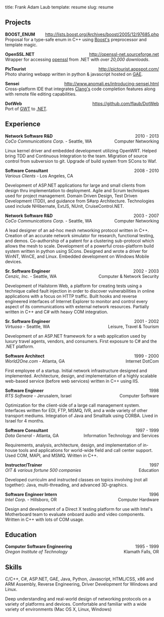 title: Frank Adam Laub
template: resume
slug: resume

<center>
	<script type="text/javascript">
		var dot = '.'; var at = '@';
		var email = 'frank' + dot + 'laub' + at + 'gmail' + dot + 'com';
		document.write("<a href='mailto:" + email + "'>");
		document.write(email);
		document.write("</a>");
	</script>
</center>

## Projects

**BOOST_ENUM**
<span style="float: right;"><http://lists.boost.org/Archives/boost/2005/12/97685.php></span><br>
Proposal for a type-safe enum in C++ using [Boost's](http://www.boost.org/)
preprocessor and template magic.

**OpenSSL.NET** 
<span style="float: right;"><http://openssl-net.sourceforge.net></span><br>
Wrapper for accessing [openssl](http://www.openssl.org/) from .NET with *over
20,000 downloads*.

**PicTourist**
<span style="float: right;"><http://pictourist.appspot.com/></span><br>
Photo sharing webapp written in python & javascript hosted on
[GAE](http://code.google.com/appengine/).

**Sensei**
<span style="float: right;"><http://www.anomali.es/introducing-sensei.html></span><br>
Cross-platform IDE that integrates [Clang's](http://clang.llvm.org/) code
completion features along with remote file editing capabilities.

**DotWeb**
<span style="float: right;"><https://github.com/flaub/DotWeb></span><br>
Port of [GWT](http://code.google.com/webtoolkit/) to
[.NET](http://www.microsoft.com/net/).

## Experience 

**Network Software R&D**
<span style="float: right;">2010 - 2013</span><br>
_CoCo Communications Corp._ - Seattle, WA
<span style="float: right;">Computer Networking</span><br>

Linux kernel driver and embedded development utilizing OpenWRT. Helped bring TDD
and Continuous Integration to the team. Migration of source control from
subversion to git. Upgrade of build system from SCons to Waf.

**Software Consultant**
<span style="float: right;">2008 - 2010</span><br>
_Various Clients_ - Los Angeles, CA

Development of ASP.NET applications for large and small clients from design thru
implementation to deployment. Agile and Scrum techniques used for project
management. Domain Driven Design, Test Driven Development (TDD), and guidance
from S#arp Architecture. Technologies used include NHibernate, ExtJS, NUnit,
CruiseControl.NET.

**Network Software R&D**
<span style="float: right;">2003 - 2007</span><br>
_CoCo Communications Corp._ - Seattle, WA
<span style="float: right;">Computer Networking</span><br>

A lead designer of an ad-hoc mesh networking protocol written in C++. Creation
of an accurate network simulator for research, functional testing, and demos.
Co-authorship of a patent for a clustering sub-protocol which allows the mesh to
scale. Development of a powerful cross-platform build system written in python
using SCons. Designed and wrote a driver for WinNT, WinCE, and Linux. Embedded
development on Windows Mobile devices.

**Sr. Software Engineer**
<span style="float: right;">2002 - 2003</span><br>
_Cenzic, Inc._ - Seattle, WA
<span style="float: right;">Computer & Network Security</span><br>

Development of Hailstorm Web, a platform for creating tests using a technique
called fault injection in order to discover vulnerabilities in online
applications with a focus on HTTP traffic. Built hooks and reverse engineered
interfaces of Internet Explorer to monitor and control every aspect of its
communications with external network resources. Partially written in C++ and C#
with heavy COM integration.

**Sr. Software Engineer**
<span style="float: right;">2001 - 2002</span><br>
_Virtuoso_ - Seattle, WA
<span style="float: right;">Leisure, Travel & Tourism</span><br>

Development of an ASP.NET framework for a web application used by luxury travel
agents, vendors, and consumers. First exposure to C# and the .NET platform.

**Software Architect**
<span style="float: right;">1999 - 2000</span><br>
_World2One.com_ - Atlanta, GA
<span style="float: right;">Internet DotCom</span><br>

First employee of a startup. Initial network infrastructure designed and
implemented. Architecture, design, and implementation of a highly scalable
web-based service (before web services) written in C++ using IIS.

**Software Engineer**
<span style="float: right;">1998</span><br>
_RTS Software_ - Jerusalem, Israel
<span style="float: right;">Computer Software</span><br>

Optimization for the client-side of a large call management system. Interfaces
written for EDI, FTP, MSMQ, IVR, and a wide variety of other transport mediums.
Integration of Java and Smalltalk using CORBA. Lived in Israel for 4 months.

**Software Consultant**
<span style="float: right;">1997 - 1999</span><br>
_Data General_ - Atlanta, GA
<span style="float: right;">Information Technology and Services</span><br>

Requirements, analysis, architecture, design, and implementation of in-house
tools and applications for world-wide field and call center support. Used COM,
MAPI, and MSMQ. Written in C++.

**Instructor/Trainer**
<span style="float: right;">1997</span><br>
_OIT & various fortune 500 companies_
<span style="float: right;">Education</span><br>

Developed curriculm and instructed classes on topics involving (not all
together): Java, multi-threading, and advanced 3D-graphics.

**Software Engineer Intern**
<span style="float: right;">1996</span><br>
_Intel Corp._ - Hillsboro, OR
<span style="float: right;">Computer Hardware</span><br>

Design and development of a Direct X testing platform for use with Intel's
Motherboard team to evaluate onboard audio and video components. Written in C++
with lots of COM usage.

## Education


**Computer Software Engineering**
<span style="float: right;">1995 - 1999</span><br>
_Oregon Institute of Technology_
<span style="float: right;">Klamath Falls, OR</span><br>

## Skills

C/C++, C#, ASP.NET, GAE, Java, Python, Javascript, HTML/CSS, x86 and ARM
Assembly, Reverse Engineering, Driver Development for Windows and Linux.

Deep understanding and real-world design of networking protocols on a
variety of platforms and devices. Comfortable and familiar with a wide variety
of environments (Mac OS X, Linux, Windows)

